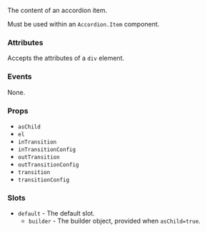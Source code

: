 The content of an accordion item.

Must be used within an `Accordion.Item` component.

### Attributes

Accepts the attributes of a `div` element.

### Events

None.

### Props

- `asChild`
- `el`
- `inTransition`
- `inTransitionConfig`
- `outTransition`
- `outTransitionConfig`
- `transition`
- `transitionConfig`

### Slots

- `default` - The default slot.
  - `builder` - The builder object, provided when `asChild=true`.

<!-- @include(./example.md) -->
